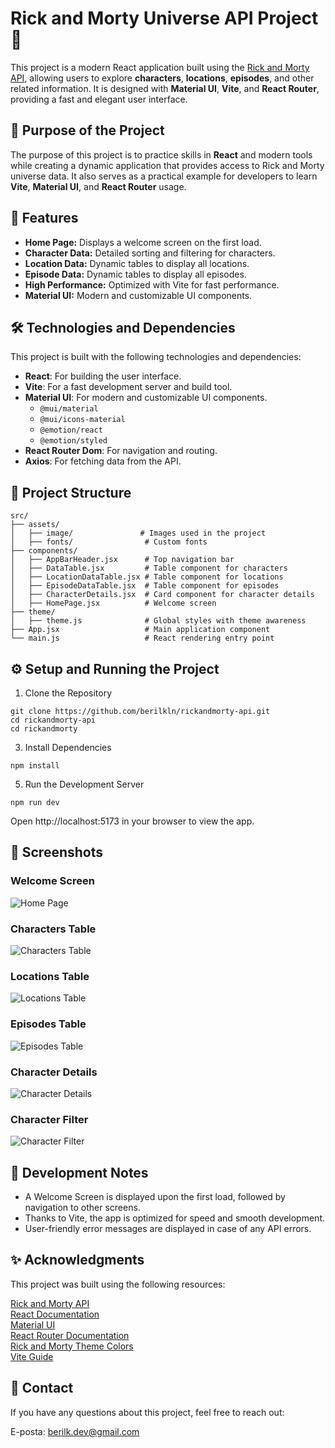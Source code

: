 # Rick and Morty Universe API Project 🌌

This project is a modern React application built using the [Rick and Morty API](https://rickandmortyapi.com/), allowing users to explore **characters**, **locations**, **episodes**, and other related information. It is designed with **Material UI**, **Vite**, and **React Router**, providing a fast and elegant user interface.


## 🎯 Purpose of the Project

The purpose of this project is to practice skills in **React** and modern tools while creating a dynamic application that provides access to Rick and Morty universe data. It also serves as a practical example for developers to learn **Vite**, **Material UI**, and **React Router** usage.


## 🚀 Features

- **Home Page:** Displays a welcome screen on the first load.
- **Character Data:** Detailed sorting and filtering for characters. 
- **Location Data:** Dynamic tables to display all locations.  
- **Episode Data:** Dynamic tables to display all episodes. 
- **High Performance:** Optimized with Vite for fast performance.  
- **Material UI:** Modern and customizable UI components.  



## 🛠️ Technologies and Dependencies

This project is built with the following technologies and dependencies:

- **React**: For building the user interface.  
- **Vite**: For a fast development server and build tool.  
- **Material UI**: For modern and customizable UI components.  
  - `@mui/material`  
  - `@mui/icons-material`  
  - `@emotion/react`  
  - `@emotion/styled`  
- **React Router Dom**: For navigation and routing.  
- **Axios**: For fetching data from the API.  




## 📂 Project Structure

```plaintext
src/
├── assets/
│   ├── image/               # Images used in the project
│   ├── fonts/                # Custom fonts
├── components/
│   ├── AppBarHeader.jsx      # Top navigation bar
│   ├── DataTable.jsx         # Table component for characters
│   ├── LocationDataTable.jsx # Table component for locations
│   ├── EpisodeDataTable.jsx  # Table component for episodes
│   ├── CharacterDetails.jsx  # Card component for character details
│   ├── HomePage.jsx          # Welcome screen
├── theme/
│   ├── theme.js              # Global styles with theme awareness
├── App.jsx                   # Main application component
└── main.js                   # React rendering entry point

```

## ⚙️ Setup and Running the Project

1. Clone the Repository
```
git clone https://github.com/berilkln/rickandmorty-api.git
cd rickandmorty-api
cd rickandmorty
```
3. Install Dependencies
```
npm install
```
5. Run the Development Server
```
npm run dev
```
Open http://localhost:5173 in your browser to view the app.

## 📸 Screenshots

### Welcome Screen
![Home Page](screenshots/img-homepage.png)
### Characters Table   
![Characters Table](screenshots/img-character-table.png)
### Locations Table
![Locations Table](screenshots/img-location-table.png)
### Episodes Table   
![Episodes Table](screenshots/img-episodes-table.png)
### Character Details   
![Character Details](screenshots/img-character-details.png)
### Character Filter   
![Character Filter](screenshots/img-character-filter.png)




## 🚧 Development Notes

- A Welcome Screen is displayed upon the first load, followed by navigation to other screens.
- Thanks to Vite, the app is optimized for speed and smooth development.
- User-friendly error messages are displayed in case of any API errors.



## ✨ Acknowledgments

This project was built using the following resources:

[Rick and Morty API](https://rickandmortyapi.com/)  
[React Documentation](https://react.dev)  
[Material UI ](https://mui.com/)  
[React Router Documentation](https://reactrouter.com/home)   
[Rick and Morty Theme Colors](https://colorswall.com/palette/243091)   
[Vite Guide](https://vite.dev/guide/)


## 📧 Contact

If you have any questions about this project, feel free to reach out:

E-posta: berilk.dev@gmail.com

